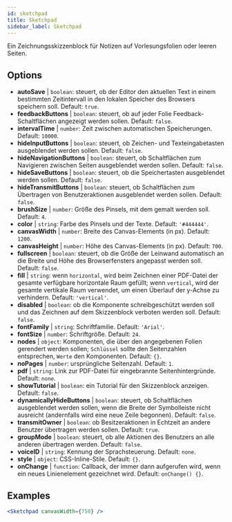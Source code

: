 ```yaml
---
id: sketchpad 
title: Sketchpad
sidebar_label: Sketchpad
---
```


Ein Zeichnungsskizzenblock für Notizen auf Vorlesungsfolien oder leeren Seiten.

## Options

* __autoSave__ | `boolean`: steuert, ob der Editor den aktuellen Text in einem bestimmten Zeitintervall in den lokalen Speicher des Browsers speichern soll. Default: `true`.
* __feedbackButtons__ | `boolean`: steuert, ob auf jeder Folie Feedback-Schaltflächen angezeigt werden sollen. Default: `false`.
* __intervalTime__ | `number`: Zeit zwischen automatischen Speicherungen. Default: `10000`.
* __hideInputButtons__ | `boolean`: steuert, ob Zeichen- und Texteingabetasten ausgeblendet werden sollen. Default: `false`.
* __hideNavigationButtons__ | `boolean`: steuert, ob Schaltflächen zum Navigieren zwischen Seiten ausgeblendet werden sollen. Default: `false`.
* __hideSaveButtons__ | `boolean`: steuert, ob die Speichertasten ausgeblendet werden sollen. Default: `false`.
* __hideTransmitButtons__ | `boolean`: steuert, ob Schaltflächen zum Übertragen von Benutzeraktionen ausgeblendet werden sollen. Default: `false`.
* __brushSize__ | `number`: Größe des Pinsels, mit dem gemalt werden soll. Default: `4`.
* __color__ | `string`: Farbe des Pinsels und der Texte. Default: `'#444444'`.
* __canvasWidth__ | `number`: Breite des Canvas-Elements (in px). Default: `1200`.
* __canvasHeight__ | `number`: Höhe des Canvas-Elements (in px). Default: `700`.
* __fullscreen__ | `boolean`: steuert, ob die Größe der Leinwand automatisch an die Breite und Höhe des Browserfensters angepasst werden soll. Default: `false`.
* __fill__ | `string`: wenn `horizontal`, wird beim Zeichnen einer PDF-Datei der gesamte verfügbare horizontale Raum gefüllt; wenn `vertical`, wird der gesamte vertikale Raum verwendet, um einen Überlauf der y-Achse zu verhindern. Default: `'vertical'`.
* __disabled__ | `boolean`: ob die Komponente schreibgeschützt werden soll und das Zeichnen auf dem Skizzenblock verboten werden soll. Default: `false`.
* __fontFamily__ | `string`: Schriftfamilie. Default: `'Arial'`.
* __fontSize__ | `number`: Schriftgröße. Default: `24`.
* __nodes__ | `object`: Komponenten, die über den angegebenen Folien gerendert werden sollen; `Schlüssel` sollte den Seitenzahlen entsprechen, `Werte` den Komponenten. Default: `{}`.
* __noPages__ | `number`: ursprüngliche Seitenzahl. Default: `1`.
* __pdf__ | `string`: Link zur PDF-Datei für eingebrannte Seitenhintergründe. Default: `none`.
* __showTutorial__ | `boolean`: ein Tutorial für den Skizzenblock anzeigen. Default: `false`.
* __dynamicallyHideButtons__ | `boolean`: steuert, ob Schaltflächen ausgeblendet werden sollen, wenn die Breite der Symbolleiste nicht ausreicht (andernfalls wird eine neue Zeile begonnen). Default: `false`.
* __transmitOwner__ | `boolean`: ob Besitzeraktionen in Echtzeit an andere Benutzer übertragen werden sollen. Default: `true`.
* __groupMode__ | `boolean`: steuert, ob alle Aktionen des Benutzers an alle anderen übertragen werden. Default: `false`.
* __voiceID__ | `string`: Kennung der Sprachsteuerung. Default: `none`.
* __style__ | `object`: CSS-Inline-Stile. Default: `{}`.
* __onChange__ | `function`: Callback, der immer dann aufgerufen wird, wenn ein neues Linienelement gezeichnet wird. Default: `onChange() {}`.


## Examples

```jsx live
<Sketchpad canvasWidth={750} />
```

